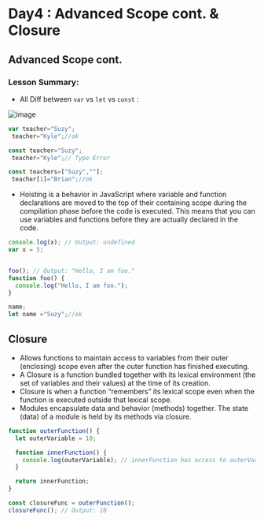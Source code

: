 # Day4 : Advanced Scope cont. & Closure
## Advanced Scope cont.
### Lesson Summary:
- All Diff between `var` vs `let` vs `const` : 


![image](https://github.com/suzanayesh2/Mastering-JavaScript-in-20-Days/assets/138245896/edadad99-a233-4f8a-8108-26e52f1442ca)

```javascript
var teacher="Suzy";
 teacher="Kyle";//ok

const teacher="Suzy";
 teacher="Kyle";// Type Error

const teachers=["Suzy",""];
 teacher[1]="Brian";//ok

```
- Hoisting is a behavior in JavaScript where variable and function declarations are moved to the top of their containing scope during the compilation phase before the code is executed. This means that you can use variables and functions before they are actually declared in the code.
```javascript
console.log(x); // Output: undefined
var x = 5;


```
```javascript

foo(); // Output: "Hello, I am foo."
function foo() {
  console.log("Hello, I am foo.");
}
```
```javascript
name;
let name ="Suzy";//ok
```
## Closure
- Allows functions to maintain access to variables from their outer (enclosing) scope even after the outer function has finished executing. 
- A Closure is a function bundled together with its lexical environment (the set of variables and their values) at the time of its creation.
- Closure is when a function “remembers” its lexical scope even when the function is executed outside that lexical scope.
- Modules encapsulate data and behavior (methods) together. The state (data) of a module is held by its methods via closure.
```javascript
function outerFunction() {
  let outerVariable = 10;

  function innerFunction() {
    console.log(outerVariable); // innerFunction has access to outerVariable
  }

  return innerFunction;
}

const closureFunc = outerFunction();
closureFunc(); // Output: 10

```
